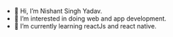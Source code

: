 - 👋 Hi, I’m Nishant Singh Yadav.
- 👀 I’m interested in doing web and app development.
- 🌱 I’m currently learning reactJs and react native.
<!---
yadavNishant2020/yadavNishant2020 is a ✨ special ✨ repository because its `README.md` (this file) appears on your GitHub profile.
You can click the Preview link to take a look at your changes.
--->
